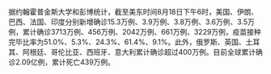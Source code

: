 据约翰霍普金斯大学和彭博统计，截至美东时间8月18日下午6时，美国、伊朗、巴西、法国、印度分别新增确诊15.3万例、3.9万例、3.8万例、3.6万例、3.5万例，累计确诊3713万例、456万例、2042万例、661万例、3229万例，疫苗接种完毕比率为51.0%、5.3%、24.3%、61.4%、9.1%。此外，俄罗斯、英国、土耳其、阿根廷、哥伦比亚、西班牙、意大利累计确诊超过400万例。目前全球累计确诊2.09亿例，累计死亡439万例。